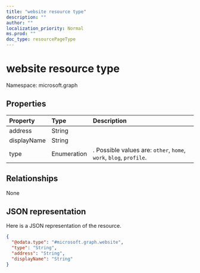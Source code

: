 ```yaml
---
title: "website resource type"
description: ""
author: ""
localization_priority: Normal
ms.prod: ""
doc_type: resourcePageType
---
```


# website resource type


Namespace: microsoft.graph



## Properties
|Property|Type|Description|
|:---|:---|:---|
|address|String||
|displayName|String||
|type|Enumeration|. Possible values are: `other`, `home`, `work`, `blog`, `profile`.|

## Relationships
None

## JSON representation
Here is a JSON representation of the resource.
<!-- {
  "blockType": "resource",
  "@odata.type": "microsoft.graph.website"
}
-->
``` json
{
  "@odata.type": "#microsoft.graph.website",
  "type": "String",
  "address": "String",
  "displayName": "String"
}
```

